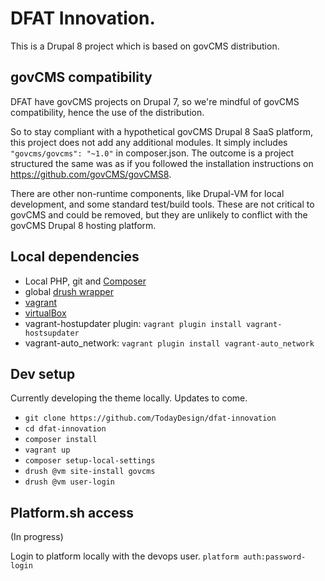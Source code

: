 # DFAT Innovation.

This is a Drupal 8 project which is based on govCMS distribution.

## govCMS compatibility

DFAT have govCMS projects on Drupal 7, so we're mindful of govCMS compatibility,
hence the use of the distribution.

So to stay compliant with a hypothetical govCMS Drupal 8 SaaS platform, this project
does not add any additional modules. It simply includes `"govcms/govcms": "~1.0"` in
composer.json. The outcome is a project structured the same was as if you followed
the installation instructions on https://github.com/govCMS/govCMS8.

There are other non-runtime components, like Drupal-VM for local development, and 
some standard test/build tools. These are not critical to govCMS and could be
removed, but they are unlikely to conflict with the govCMS Drupal 8 hosting platform.

## Local dependencies

 - Local PHP, git and [Composer](https://getcomposer.org/)
 - global [drush wrapper](https://github.com/drush-ops/drush-launcher/blob/master/README.md)
 - [vagrant](https://www.vagrantup.com/downloads.html)
 - [virtualBox](https://www.virtualbox.org/wiki/Downloads)
 - vagrant-hostupdater plugin: `vagrant plugin install vagrant-hostsupdater`
 - vagrant-auto_network: `vagrant plugin install vagrant-auto_network`
 
 ## Dev setup

Currently developing the theme locally. Updates to come.

 - `git clone https://github.com/TodayDesign/dfat-innovation`
 - `cd dfat-innovation`
 - `composer install`
 - `vagrant up`
 - `composer setup-local-settings`
 - `drush @vm site-install govcms`
 - `drush @vm user-login`

## Platform.sh access

(In progress)

Login to platform locally with the devops user.
`platform auth:password-login`

